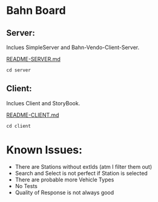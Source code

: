 # Bahn Board

## Server:
Inclues SimpleServer and Bahn-Vendo-Client-Server.

[README-SERVER.md](server/README-SERVER.md)

`cd server`

## Client:
Inclues Client and StoryBook.

[README-CLIENT.md](client/README-CLIENT.md)

`cd client`

# Known Issues:
- There are Stations without extIds (atm I filter them out)
- Search and Select is not perfect if Station is selected
- There are probable more Vehicle Types
- No Tests
- Quality of Response is not always good